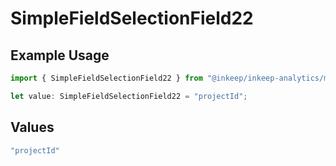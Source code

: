 # SimpleFieldSelectionField22

## Example Usage

```typescript
import { SimpleFieldSelectionField22 } from "@inkeep/inkeep-analytics/models/components";

let value: SimpleFieldSelectionField22 = "projectId";
```

## Values

```typescript
"projectId"
```